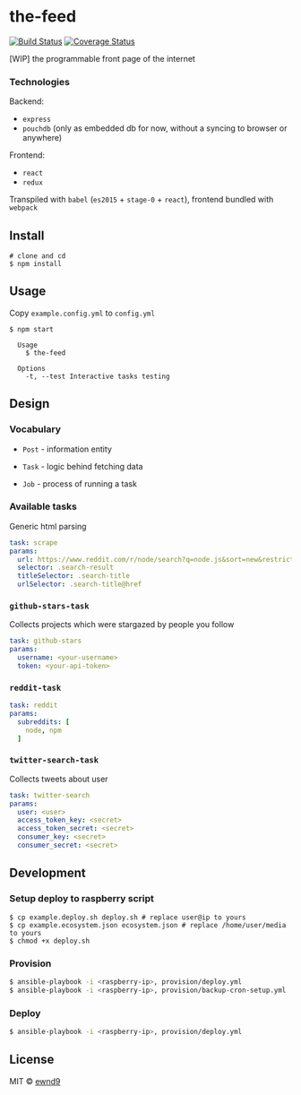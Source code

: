 # the-feed

[![Build Status](https://travis-ci.org/ewnd9/the-feed.svg?branch=master)](https://travis-ci.org/ewnd9/the-feed)
[![Coverage Status](https://coveralls.io/repos/ewnd9/the-feed/badge.svg?branch=master&service=github)](https://coveralls.io/github/ewnd9/the-feed?branch=master)

[WIP] the programmable front page of the internet

### Technologies

Backend:

- `express`
- `pouchdb` (only as embedded db for now, without a syncing to browser or anywhere)

Frontend:

- `react`
- `redux`

Transpiled with `babel` (`es2015` + `stage-0` + `react`), frontend bundled with `webpack`

## Install

```
# clone and cd
$ npm install
```

## Usage

Copy `example.config.yml` to `config.yml`

```
$ npm start

  Usage
  	$ the-feed

  Options
  	-t, --test Interactive tasks testing
```

## Design

### Vocabulary

- `Post` - information entity

- `Task` - logic behind fetching data

- `Job` - process of running a task

### Available tasks

Generic html parsing

```yaml
task: scrape
params:
  url: https://www.reddit.com/r/node/search?q=node.js&sort=new&restrict_sr=on
  selector: .search-result
  titleSelector: .search-title
  urlSelector: .search-title@href
```

### `github-stars-task`

Collects projects which were stargazed by people you follow

```yaml
task: github-stars
params:
  username: <your-username>
  token: <your-api-token>
```

### `reddit-task`

```yaml
task: reddit
params:
  subreddits: [
    node, npm
  ]
```

### `twitter-search-task`

Collects tweets about user

```yaml
task: twitter-search
params:
  user: <user>
  access_token_key: <secret>
  access_token_secret: <secret>
  consumer_key: <secret>
  consumer_secret: <secret>
```

## Development

### Setup deploy to raspberry script

```
$ cp example.deploy.sh deploy.sh # replace user@ip to yours
$ cp example.ecosystem.json ecosystem.json # replace /home/user/media to yours
$ chmod +x deploy.sh
```

### Provision

```sh
$ ansible-playbook -i <raspberry-ip>, provision/deploy.yml
$ ansible-playbook -i <raspberry-ip>, provision/backup-cron-setup.yml
```

### Deploy

```sh
$ ansible-playbook -i <raspberry-ip>, provision/deploy.yml
```

## License

MIT © [ewnd9](http://ewnd9.com)
